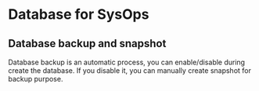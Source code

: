 # Database for SysOps

## Database backup and snapshot

Database backup is an automatic process, you can enable/disable during create the database. If you disable it, you can manually create snapshot for backup purpose. 




